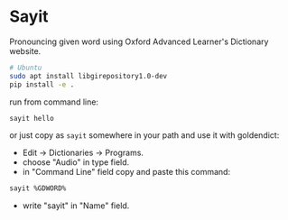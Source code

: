 # Sayit
Pronouncing given word using Oxford Advanced Learner's Dictionary website.  

``` bash
# Ubuntu
sudo apt install libgirepository1.0-dev
pip install -e .
```

run from command line:
``` bash
sayit hello
```
or just copy as `sayit` somewhere in your path and use it with goldendict:
- Edit -> Dictionaries -> Programs.
- choose "Audio" in type field.
- in "Command Line" field copy and paste this command:
``` bash
sayit %GDWORD%
```
- write "sayit" in "Name" field.
